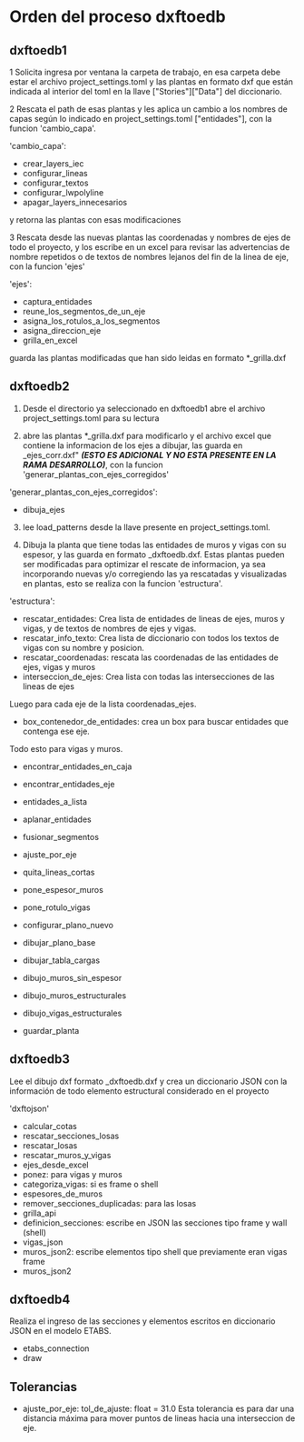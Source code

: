 # Orden del proceso dxftoedb

## dxftoedb1

1 Solicita ingresa por ventana la carpeta de trabajo, en esa carpeta debe estar el archivo
project_settings.toml y las plantas en formato dxf que están indicada al interior del toml
en la llave ["Stories"]["Data"] del diccionario.

2 Rescata el path de esas plantas y les aplica un cambio a los nombres de capas según lo indicado en
project_settings.toml ["entidades"], con la funcion 'cambio_capa'.

'cambio_capa':

- crear_layers_iec
- configurar_lineas
- configurar_textos
- configurar_lwpolyline
- apagar_layers_innecesarios

y retorna las plantas con esas modificaciones

3 Rescata desde las nuevas plantas las coordenadas y nombres de ejes de todo el proyecto, y los escribe
en un excel para revisar las advertencias de nombre repetidos o de textos de nombres lejanos del fin de
la linea de eje, con la funcion 'ejes'

'ejes':

- captura_entidades
- reune_los_segmentos_de_un_eje
- asigna_los_rotulos_a_los_segmentos
- asigna_direccion_eje
- grilla_en_excel

guarda las plantas modificadas que han sido leidas en formato \*\_grilla.dxf

## dxftoedb2

1. Desde el directorio ya seleccionado en dxftoedb1 abre el archivo project_settings.toml para su lectura

2. abre las plantas \*\_grilla.dxf para modificarlo y el archivo excel que contiene la informacion de los ejes
   a dibujar, las guarda en \_ejes_corr.dxf" **_(ESTO ES ADICIONAL Y NO ESTA PRESENTE EN LA RAMA DESARROLLO)_**,
   con la funcion 'generar_plantas_con_ejes_corregidos'

'generar_plantas_con_ejes_corregidos':

- dibuja_ejes

3. lee load_patterns desde la llave presente en project_settings.toml.

4. Dibuja la planta que tiene todas las entidades de muros y vigas con su espesor, y las guarda en formato \_dxftoedb.dxf.
   Estas plantas pueden ser modificadas para optimizar el rescate de informacion, ya sea incorporando nuevas y/o corregiendo
   las ya rescatadas y visualizadas en plantas, esto se realiza con la funcion 'estructura'.

'estructura':

- rescatar_entidades: Crea lista de entidades de lineas de ejes, muros y vigas,
  y de textos de nombres de ejes y vigas.
- rescatar_info_texto: Crea lista de diccionario con todos los textos de vigas con su nombre y posicion.
- rescatar_coordenadas: rescata las coordenadas de las entidades de ejes, vigas y muros
- interseccion_de_ejes: Crea lista con todas las intersecciones de las lineas de ejes

Luego para cada eje de la lista coordenadas_ejes.

- box_contenedor_de_entidades: crea un box para buscar entidades que contenga ese eje.

Todo esto para vigas y muros.

- encontrar_entidades_en_caja
- encontrar_entidades_eje
- entidades_a_lista
- aplanar_entidades
- fusionar_segmentos
- ajuste_por_eje
- quita_lineas_cortas

- pone_espesor_muros
- pone_rotulo_vigas
- configurar_plano_nuevo

- dibujar_plano_base
- dibujar_tabla_cargas
- dibujo_muros_sin_espesor
- dibujo_muros_estructurales
- dibujo_vigas_estructurales
- guardar_planta

## dxftoedb3

Lee el dibujo dxf formato \_dxftoedb.dxf y crea un diccionario JSON con la información de todo elemento estructural
considerado en el proyecto

'dxftojson'

- calcular_cotas
- rescatar_secciones_losas
- rescatar_losas
- rescatar_muros_y_vigas
- ejes_desde_excel
- ponez: para vigas y muros
- categoriza_vigas: si es frame o shell
- espesores_de_muros
- remover_secciones_duplicadas: para las losas
- grilla_api
- definicion_secciones: escribe en JSON las secciones tipo frame y wall (shell)
- vigas_json
- muros_json2: escribe elementos tipo shell que previamente eran vigas frame
- muros_json2

## dxftoedb4

Realiza el ingreso de las secciones y elementos escritos en diccionario JSON en el modelo ETABS.

- etabs_connection
- draw

## Tolerancias

- ajuste_por_eje:
  tol_de_ajuste: float = 31.0
  Esta tolerancia es para dar una distancia máxima para mover puntos de lineas hacia una interseccion de eje.
